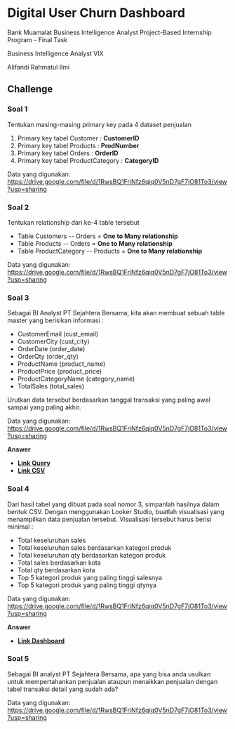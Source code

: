 # Digital User Churn Dashboard
Bank Muamalat Business Intelligence Analyst Project-Based Internship Program - Final Task 

Business Intelligence Analyst VIX

Alifandi Rahmatul Ilmi

## Challenge
### Soal 1
Tentukan masing-masing primary key pada 4 dataset penjualan
1. Primary key tabel Customer : **CustomerID**
2. Primary key tabel Products : **ProdNumber**
3. Primary key tabel Orders : **OrderID**
4. Primary key tabel ProductCategory : **CategoryID**

Data yang digunakan: https://drive.google.com/file/d/1RwsBQ1FriNfz6qiq0V5nD7gF7jO81To3/view?usp=sharing

### Soal 2
Tentukan relationship dari ke-4 table tersebut
* Table Customers -- Orders = **One to Many relationship**
* Table Products -- Orders = **One to Many relationship**
* Table ProductCategory -- Products = **One to Many relationship**
  
Data yang digunakan: https://drive.google.com/file/d/1RwsBQ1FriNfz6qiq0V5nD7gF7jO81To3/view?usp=sharing

### Soal 3
Sebagai BI Analyst PT Sejahtera Bersama, kita akan membuat sebuah table master yang berisikan informasi :
- CustomerEmail (cust_email)
- CustomerCity (cust_city)
- OrderDate (order_date)
- OrderQty (order_qty)
- ProductName (product_name)
- ProductPrice (product_price)
- ProductCategoryName (category_name)
- TotalSales (total_sales)
  
Urutkan data tersebut berdasarkan tanggal transaksi yang paling awal sampai yang paling akhir.

Data yang digunakan: https://drive.google.com/file/d/1RwsBQ1FriNfz6qiq0V5nD7gF7jO81To3/view?usp=sharing

**Answer**
* **[Link Query](https://github.com/al1fandi/Digital_User_Churn_Dashboard/blob/00b8f938fdb1c9e9456b9979c7e11b9c4258a752/Query_Soal_3.sql)**
* **[Link CSV](https://drive.google.com/file/d/1xWsK0SlRIPDsd0ugNC2_7HhY2RiDlqqE/view?usp=sharing)**

### Soal 4
Dari hasil tabel yang dibuat pada soal nomor 3, simpanlah hasilnya dalam bentuk CSV. Dengan menggunakan Looker Studio, buatlah visualisasi yang menampilkan data penjualan tersebut. Visualisasi tersebut harus berisi minimal :
- Total keseluruhan sales
- Total keseluruhan sales berdasarkan kategori produk
- Total keseluruhan qty berdasarkan kategori produk
- Total sales berdasarkan kota
- Total qty berdasarkan kota
- Top 5 kategori produk yang paling tinggi salesnya
- Top 5 kategori produk yang paling tinggi qtynya
  
Data yang digunakan: https://drive.google.com/file/d/1RwsBQ1FriNfz6qiq0V5nD7gF7jO81To3/view?usp=sharing

**Answer**
* **[Link Dashboard](https://lookerstudio.google.com/reporting/da9d37dc-9903-487f-9e8f-7cdf03004a25)**

### Soal 5
Sebagai BI analyst PT Sejahtera Bersama, apa yang bisa anda usulkan untuk mempertahankan penjualan ataupun menaikkan penjualan dengan tabel transaksi detail yang sudah ada?

Data yang digunakan: https://drive.google.com/file/d/1RwsBQ1FriNfz6qiq0V5nD7gF7jO81To3/view?usp=sharing

